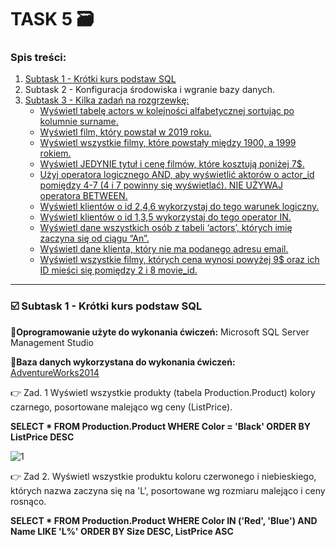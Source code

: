 # TASK 5 🗃️
    
### Spis treści:
1. [Subtask 1 - Krótki kurs podstaw SQL](#subtask1)
2. Subtask 2 - Konfiguracja środowiska i wgranie bazy danych.
3. [Subtask 3 - Kilka zadań na rozgrzewkę:](#subtask3)
    - [Wyświetl tabelę actors w kolejności alfabetycznej sortując po kolumnie surname.](#punkt1) 
    - [Wyświetl film, który powstał w 2019 roku.](#punkt2)
    - [Wyświetl wszystkie filmy, które powstały między 1900, a 1999 rokiem.](#punkt3)
    - [Wyświetl JEDYNIE tytuł i cenę filmów, które kosztują poniżej 7$.](#punkt4)
    - [Użyj operatora logicznego AND, aby wyświetlić aktorów o actor_id pomiędzy 4-7 (4 i 7 powinny się wyświetlać). NIE UŻYWAJ operatora BETWEEN.](#punkt5)
    - [Wyświetl klientów o id 2,4,6 wykorzystaj do tego warunek logiczny.](#punkt6)
    - [Wyświetl klientów o id 1,3,5 wykorzystaj do tego operator IN.](#punkt7)
    - [Wyświetl dane wszystkich osób z tabeli ‘actors’, których imię zaczyna się od ciągu “An”.](#punkt8)
    - [Wyświetl dane klienta, który nie ma podanego adresu email.](#punkt9)
    - [Wyświetl wszystkie filmy, których cena wynosi powyżej 9$ oraz ich ID mieści się pomiędzy 2 i 8 movie_id.](#punkt10)
     
<hr>

### <a name='subtask1'>☑️ Subtask 1 - Krótki kurs podstaw SQL </a>

📌**Oprogramowanie użyte do wykonania ćwiczeń:** Microsoft SQL Server Management Studio

📌**Baza danych wykorzystana do wykonania ćwiczeń:** [AdventureWorks2014](https://learn.microsoft.com/en-us/sql/samples/adventureworks-install-configure?view=sql-server-ver16&tabs=ssms)

👉 Zad. 1 Wyświetl wszystkie produkty (tabela Production.Product) kolory czarnego, posortowane malejąco wg ceny (ListPrice).

**SELECT * FROM Production.Product
WHERE Color = 'Black'
ORDER BY ListPrice DESC**

![1](https://github.com/Katarzyna-SZ/challenge_portfolio_katarzyna/assets/140599598/8613df7f-599f-458d-923a-b837e54d3f45)

👉 Zad 2. Wyświetl wszystkie produktu koloru czerwonego i niebieskiego, których nazwa zaczyna się na 'L', posortowane wg rozmiaru malejąco i ceny rosnąco.

**SELECT * FROM Production.Product
WHERE Color IN ('Red', 'Blue') AND Name LIKE 'L%'
ORDER BY Size DESC, ListPrice ASC**




